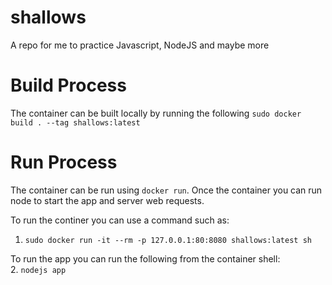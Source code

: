# shallows
A repo for me to practice Javascript, NodeJS and maybe more



# Build Process
The container can be built locally by running the following
```sudo docker build . --tag shallows:latest```

# Run Process
The container can be run using ```docker run```. Once the container you can 
run node to start the app and server web requests.

To run the continer you can use a command such as:
1.  ```sudo docker run -it --rm -p 127.0.0.1:80:8080 shallows:latest sh```  

To run the app you can run the following from the container shell:  
2. ```nodejs app```



